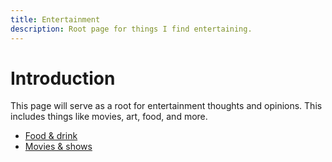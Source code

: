 ```yaml
---
title: Entertainment
description: Root page for things I find entertaining.
---
```


# Introduction

This page will serve as a root for entertainment thoughts and opinions. This includes things like movies, art, food, and more.

- [Food & drink](FOOD_DRINK.md)
- [Movies & shows](MOVIES_SHOWS.md)
